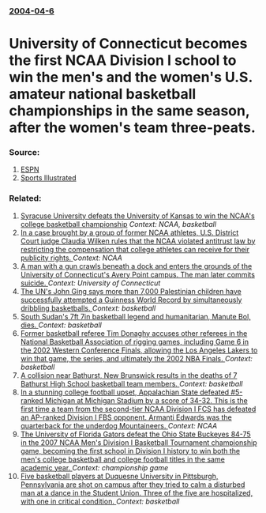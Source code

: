 ### [2004-04-6](/news/2004/04/6/index.md)

#  University of Connecticut becomes the first NCAA Division I school to win the men's and the women's U.S. amateur national basketball championships in the same season, after the women's team three-peats. 




### Source:

1. [ESPN](http://sports.espn.go.com/ncw/ncaatourney04/news/story?id=1777154)
2. [Sports Illustrated](http://sportsillustrated.cnn.com/2004/basketball/ncaa/women/specials/ncaa_tourney/2004/04/06/uconn.tenn.ap/)

### Related:

1. [ Syracuse University defeats the University of Kansas to win the NCAA's college basketball championship](/news/2003/04/7/syracuse-university-defeats-the-university-of-kansas-to-win-the-ncaa-s-college-basketball-championship.md) _Context: NCAA, basketball_
2. [In a case brought by a group of former NCAA athletes, U.S. District Court judge Claudia Wilken rules that the NCAA violated antitrust law by restricting the compensation that college athletes can receive for their publicity rights. ](/news/2014/08/8/in-a-case-brought-by-a-group-of-former-ncaa-athletes-u-s-district-court-judge-claudia-wilken-rules-that-the-ncaa-violated-antitrust-law-by.md) _Context: NCAA_
3. [A man with a gun crawls beneath a dock and enters the grounds of the University of Connecticut's Avery Point campus. The man later commits suicide. ](/news/2012/07/24/a-man-with-a-gun-crawls-beneath-a-dock-and-enters-the-grounds-of-the-university-of-connecticut-s-avery-point-campus-the-man-later-commits-s.md) _Context: University of Connecticut_
4. [The UN's John Ging says more than 7,000 Palestinian children have successfully attempted a Guinness World Record by simultaneously dribbling basketballs. ](/news/2010/07/22/the-un-s-john-ging-says-more-than-7-000-palestinian-children-have-successfully-attempted-a-guinness-world-record-by-simultaneously-dribbling.md) _Context: basketball_
5. [South Sudan's 7ft 7in basketball legend and humanitarian, Manute Bol, dies. ](/news/2010/06/20/south-sudan-s-7ft-7in-basketball-legend-and-humanitarian-manute-bol-dies.md) _Context: basketball_
6. [ Former basketball referee Tim Donaghy accuses other referees in the National Basketball Association of rigging games, including Game 6 in the 2002 Western Conference Finals, allowing the Los Angeles Lakers to win that game, the series, and ultimately the 2002 NBA Finals. ](/news/2008/06/11/former-basketball-referee-tim-donaghy-accuses-other-referees-in-the-national-basketball-association-of-rigging-games-including-game-6-in-t.md) _Context: basketball_
7. [ A collision near Bathurst, New Brunswick results in the deaths of 7 Bathurst High School basketball team members. ](/news/2008/01/12/a-collision-near-bathurst-new-brunswick-results-in-the-deaths-of-7-bathurst-high-school-basketball-team-members.md) _Context: basketball_
8. [ In a stunning college football upset, Appalachian State defeated #5-ranked Michigan at Michigan Stadium by a score of 34-32. This is the first time a team from the second-tier NCAA Division I FCS has defeated an AP-ranked Division I FBS opponent. Armanti Edwards was the quarterback for the underdog Mountaineers. ](/news/2007/09/1/in-a-stunning-college-football-upset-appalachian-state-defeated-5-ranked-michigan-at-michigan-stadium-by-a-score-of-34-32-this-is-the-fi.md) _Context: NCAA_
9. [ The University of Florida Gators defeat the Ohio State Buckeyes 84-75 in the 2007 NCAA Men's Division I Basketball Tournament championship game, becoming the first school in Division I history to win both the men's college basketball and college football titles in the same academic year. ](/news/2007/04/2/the-university-of-florida-gators-defeat-the-ohio-state-buckeyes-84-75-in-the-2007-ncaa-men-s-division-i-basketball-tournament-championship.md) _Context: championship game_
10. [ Five basketball players at Duquesne University in Pittsburgh, Pennsylvania are shot on campus after they tried to calm a disturbed man at a dance in the Student Union. Three of the five are hospitalized, with one in critical condition. ](/news/2006/09/17/five-basketball-players-at-duquesne-university-in-pittsburgh-pennsylvania-are-shot-on-campus-after-they-tried-to-calm-a-disturbed-man-at-a.md) _Context: basketball_
